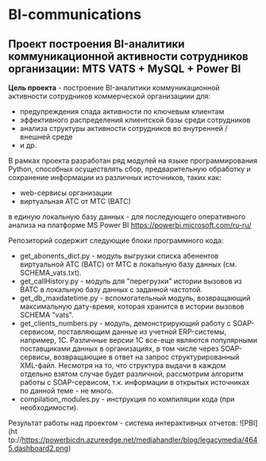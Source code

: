 # BI-communications
## Проект построения BI-аналитики коммуникационной активности сотрудников организации: MTS VATS + MySQL + Power BI

<b>Цель проекта</b> - построение BI-аналитики коммуникационной активности сотрудников коммерческой организациии для:
- предупреждения спада активности по ключевым клиентам
- эффективного распределения клиентской базы среди сотрудников
- анализа структуры активности сотрудников во внутренней / внешней среде
- и др.

В рамках проекта разработан ряд модулей на языке программирования Python, способных осуществлять сбор, предварительную обработку и
сохранение информации из различных источников, таких как:
- web-сервисы организации
- виртуальная АТС от МТС (ВАТС)

в единую локальную базу данных - для последующего оперативного анализа на платформе MS Power BI https://powerbi.microsoft.com/ru-ru/

Репозиторий содержит следующие блоки программного кода:
- get_abonents_dict.py - модуль выгрузки списка абенентов виртуальной АТС (ВАТС) от МТС в локальную базу данных (см. SCHEMA_vats.txt).
- get_callHistory.py - модуль для "перегрузки" истории вызовов из ВАТС в локальную базу данных с заданной частотой.
- get_db_maxdatetime.py - вспомогательный модуль, возвращающий максимальную дату-время, которая хранится в истории вызовов SCHEMA "vats".
- get_clients_numbers.py - модуль, демонстрирующий работу с SOAP-сервисом, поставляющим данные из учетной ERP-системы, например, 1С. Различные версии 1С все-еще являются популярными поставщиками данных в организациях, в том числе через SOAP-сервисы, возвращающие  в ответ на запрос структурированный XML-файл. Несмотря на то, что структура выдачи в каждом отдельно взятом случае будет различной,  рассмотрим алгоритм работы с SOAP-сервисом, т.к. информации в открытых источниках по данной теме - не много.
- compilation_modules.py - инструкция по компиляции кода (при необходимости).

Результат работы над проектом - система интерактивных отчетов:
![PBI](ht tp://https://powerbicdn.azureedge.net/mediahandler/blog/legacymedia/4645.dashboard2.png)
